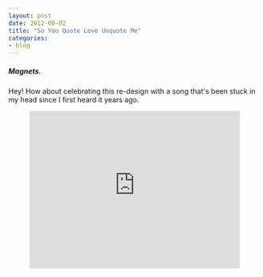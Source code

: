 ```yaml
---
layout: post
date: 2012-08-02
title: "So You Quote Love Unquote Me"
categories: 
- blog
---
```

<h5>Magnets.</h5>
<p>Hey! How about celebrating this re-design with a song that's been stuck in my head since I first heard it years ago.</p>
<center><iframe width="420" height="315" src="http://www.youtube.com/embed/bwnLlQ6t2uE" frameborder="0" allowfullscreen></iframe></center>
